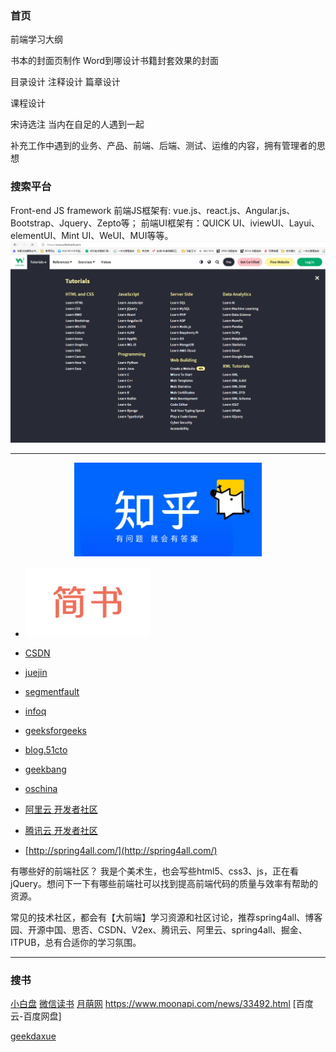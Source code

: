### 首页

前端学习大纲

书本的封面页制作
Word到哪设计书籍封套效果的封面

目录设计
注释设计
篇章设计

课程设计

宋诗选注
当内在自足的人遇到一起

补充工作中遇到的业务、产品、前端、后端、测试、运维的内容，拥有管理者的思想

### 搜索平台

Front-end JS framework
前端JS框架有: vue.js、react.js、Angular.js、Bootstrap、Jquery、Zepto等；
前端UI框架有：QUICK UI、iviewUI、Layui、elementUI、Mint UI、WeUI、MUI等等。
[![w3schools](./docs/images/w3schools.png)](https://www.w3schools.com/)

---

<!-- - [![](./docs/images/zhihu.png){:height="100px" width="400px"}](https://www.zhihu.com/)
- [![](./docs/images/zhihu.png =100x100)](https://www.zhihu.com/) -->
 <div align="center"> <img src="./docs/images/zhihu.png" width="300" height="150" /> </div>

- [![](./docs/images/jianshu.png)](https://www.jianshu.com/)
- [CSDN](https://www.csdn.net/)
- [juejin](https://juejin.cn/)
- [segmentfault](https://segmentfault.com/)
- [infoq](https://www.infoq.cn/)

- [geeksforgeeks](https://www.geeksforgeeks.org/html/)
- [blog.51cto](https://blog.51cto.com/u_15490526/5291263)
- [geekbang](https://s.geekbang.org/)
- [oschina](https://www.oschina.net/blog)

- [阿里云 开发者社区](https://developer.aliyun.com/?spm=a2c6h.12873639.article-detail.1.6d803087QKFNLV)
- [腾讯云 开发者社区](https://cloud.tencent.com/developer/column)
- [http://spring4all.com/](http://spring4all.com/)

有哪些好的前端社区？
我是个美术生，也会写些html5、css3、js，正在看jQuery。想问下一下有哪些前端社可以找到提高前端代码的质量与效率有帮助的资源。

常见的技术社区，都会有【大前端】学习资源和社区讨论，推荐spring4all、博客园、开源中国、思否、CSDN、V2ex、腾讯云、阿里云、spring4all、掘金、ITPUB，总有合适你的学习氛围。

---

### 搜书
[小白盘](https://www.xiaobaipan.com/)
[微信读书](https://developers.weixin.qq.com/miniprogram/dev/framework/)
[月萌网](https://www.moonapi.com/news/books/id/172.html)
https://www.moonapi.com/news/33492.html
[百度云-百度网盘]

[](https://www.moonapi.com/news/30053.html)
[geekdaxue](http://geekdaxue.co/)
